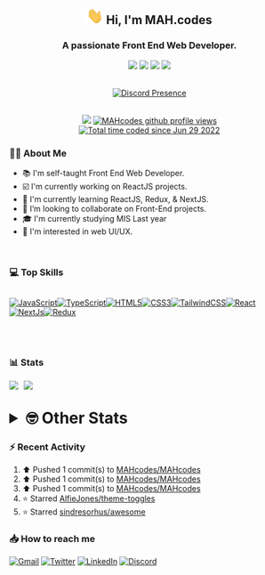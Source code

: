 <h2 align="center"><img src="./Hi.gif" width="30px" height="30px"> Hi, I'm MAH.codes</h2>

<h3 align="center">A passionate Front End Web Developer.</h3>

<div align="center">
  <a href="https://www.linux.org"><img src="https://img.shields.io/badge/OS-Linux-e06c75?style=for-the-badge&logoColor=7287fd&logo=linux&color=7287fd&labelColor=1E1E2E" /></a>
	<a href="https://archlinux.org"><img src="https://img.shields.io/badge/DISTRO-Arch-56b6c2?style=for-the-badge&logo=arch-linux&logoColor=7287fd&color=7287fd&labelColor=1E1E2E" /></a>
	<a href="https://dwm.suckless.org"><img src="https://img.shields.io/badge/WM-DWM-005577?style=for-the-badge&logo=dwm&color=7287fd&logoColor=7287fd&labelColor=1E1E2E" /></a>
	<a href="https://neovim.io"><img src="https://img.shields.io/badge/IDE-Neovim-98c379?style=for-the-badge&logo=neovim&color=7287fd&logoColor=7287fd&labelColor=1E1E2E" /></a>
</div>

<br>

<div align="center">

[![Discord Presence](https://lanyard.cnrad.dev/api/404595695195258880?bg=1E1E2E&theme=dark)](https://discord.com/users/404595695195258880)

<br>
<a href="https://www.github.com/mahcodes"><img src="https://img.shields.io/github/followers/mahcodes?logo=github&style=for-the-badge" /></a>
<a href="https://www.github.com/mahcodes"><img src="https://komarev.com/ghpvc/?username=MAHcodes&style=for-the-badge" alt="MAHcodes github profile views" /></a>
<br>
<a href="https://wakatime.com/@44eeab2c-51f5-4574-a918-82e5b17d9c49"><img src="https://wakatime.com/badge/user/44eeab2c-51f5-4574-a918-82e5b17d9c49.svg?style=for-the-badge" alt="Total time coded since Jun 29 2022" /></a></div>

### :man_technologist: About Me

- :books: I'm self-taught Front End Web Developer.
- :ballot_box_with_check: I'm currently working on ReactJS projects.
- :dart: I'm currently learning ReactJS, Redux, & NextJS.
- :eyes: I’m looking to collaborate on Front-End projects.
- :mortar_board: I'm currently studying MIS Last year
- :art: I'm interested in web UI/UX.

<br>

### :computer: Top Skills

<div style="display:flex;">

<a href="https://developer.mozilla.org/en-US/docs/Web/JavaScript" target="_blank" rel="noreferrer"><img
    src="https://raw.githubusercontent.com/danielcranney/readme-generator/main/public/icons/skills/javascript-colored.svg"
    width="36" height="36" alt="JavaScript" /></a><a href="https://www.typescriptlang.org/" target="_blank"
  rel="noreferrer"><img
    src="https://raw.githubusercontent.com/danielcranney/readme-generator/main/public/icons/skills/typescript-colored.svg"
    width="36" height="36" alt="TypeScript" /></a><a href="https://developer.mozilla.org/en-US/docs/Glossary/HTML5"
  target="_blank" rel="noreferrer"><img
    src="https://raw.githubusercontent.com/danielcranney/readme-generator/main/public/icons/skills/html5-colored.svg"
    width="36" height="36" alt="HTML5" /></a><a href="https://www.w3.org/TR/CSS/#css" target="_blank"
  rel="noreferrer"><img
    src="https://raw.githubusercontent.com/danielcranney/readme-generator/main/public/icons/skills/css3-colored.svg"
    width="36" height="36" alt="CSS3" /></a><a href="https://tailwindcss.com/" target="_blank" rel="noreferrer"><img
    src="https://raw.githubusercontent.com/danielcranney/readme-generator/main/public/icons/skills/tailwindcss-colored.svg"
    width="36" height="36" alt="TailwindCSS" /></a><a href="https://reactjs.org/" target="_blank" rel="noreferrer"><img
    src="https://raw.githubusercontent.com/danielcranney/readme-generator/main/public/icons/skills/react-colored.svg"
    width="36" height="36" alt="React" /></a><a href="https://nextjs.org/docs" target="_blank" rel="noreferrer"><img
    src="https://raw.githubusercontent.com/danielcranney/readme-generator/main/public/icons/skills/nextjs-colored.svg"
    width="36" height="36" alt="NextJs" /></a><a href="https://redux.js.org/" target="_blank" rel="noreferrer"><img
    src="https://raw.githubusercontent.com/danielcranney/readme-generator/main/public/icons/skills/redux-colored.svg"
    width="36" height="36" alt="Redux" /></a>

</div>

<br>
<br>

### :bar_chart: Stats

<img src="https://github-readme-stats.vercel.app/api?username=MAHcodes&show_icons=true&locale=en" width="49%" /><span style="display:inline-block;width:2%"></span><img src="https://github-readme-streak-stats.herokuapp.com/?user=MAHcodes&" width="49%" />

<br>

<details>
<summary style="font-size: 1.75rem; font-weight: bold;"><strong style="font-size: 1.75rem; font-weight: bold;"> 🤓 Other Stats </strong></summary>
<br>

<!--START_SECTION:waka-->

![Lines of code](https://img.shields.io/badge/From%20Hello%20World%20I%27ve%20Written-249%20Thousand%20lines%20of%20code-blue)

**🐱 My GitHub Data**

> 🏆 1,179 Contributions in the Year 2022
>
> 📦 343.2 kB Used in GitHub's Storage
>
> 💼 Opted to Hire
>
> 📜 25 Public Repositories
>
> 🔑 7 Private Repositories
>
> **I'm a Night 🦉**

```text
🌞 Morning    151 commits    ███░░░░░░░░░░░░░░░░░░░░░░   14.39%
🌆 Daytime    263 commits    ██████░░░░░░░░░░░░░░░░░░░   25.07%
🌃 Evening    411 commits    █████████░░░░░░░░░░░░░░░░   39.18%
🌙 Night      224 commits    █████░░░░░░░░░░░░░░░░░░░░   21.35%

```

📅 **I'm Most Productive on Monday**

```text
Monday       178 commits    ████░░░░░░░░░░░░░░░░░░░░░   16.97%
Tuesday      155 commits    ███░░░░░░░░░░░░░░░░░░░░░░   14.78%
Wednesday    129 commits    ███░░░░░░░░░░░░░░░░░░░░░░   12.3%
Thursday     129 commits    ███░░░░░░░░░░░░░░░░░░░░░░   12.3%
Friday       109 commits    ██░░░░░░░░░░░░░░░░░░░░░░░   10.39%
Saturday     172 commits    ████░░░░░░░░░░░░░░░░░░░░░   16.4%
Sunday       177 commits    ████░░░░░░░░░░░░░░░░░░░░░   16.87%

```

📊 **This Week I Spent My Time On**

```text
⌚︎ Time Zone: Asia/Beirut

💬 Programming Languages:
Lua                      3 hrs 8 mins        ██████░░░░░░░░░░░░░░░░░░░   25.12%
TypeScript               2 hrs 50 mins       █████░░░░░░░░░░░░░░░░░░░░   22.78%
JavaScript               2 hrs 46 mins       █████░░░░░░░░░░░░░░░░░░░░   22.2%
Markdown                 1 hr 32 mins        ███░░░░░░░░░░░░░░░░░░░░░░   12.4%
JSON                     23 mins             ░░░░░░░░░░░░░░░░░░░░░░░░░   3.13%

🔥 Editors:
Neovim                   12 hrs 29 mins      █████████████████████████   100.0%

🐱‍💻 Projects:
dotfiles                 4 hrs 7 mins        ████████░░░░░░░░░░░░░░░░░   33.08%
canadiansouq.com         2 hrs 50 mins       █████░░░░░░░░░░░░░░░░░░░░   22.76%
portfolio                2 hrs 40 mins       █████░░░░░░░░░░░░░░░░░░░░   21.44%
Unknown Project          1 hr 26 mins        ███░░░░░░░░░░░░░░░░░░░░░░   11.57%
plan                     44 mins             █░░░░░░░░░░░░░░░░░░░░░░░░   5.89%

💻 Operating System:
Linux                    12 hrs 29 mins      █████████████████████████   100.0%

```

**I Mostly Code in JavaScript**

```text
JavaScript               15 repos            ██████████████░░░░░░░░░░░   55.56%
Python                   3 repos             ██░░░░░░░░░░░░░░░░░░░░░░░   11.11%
HTML                     2 repos             █░░░░░░░░░░░░░░░░░░░░░░░░   7.41%
TypeScript               2 repos             █░░░░░░░░░░░░░░░░░░░░░░░░   7.41%
PHP                      1 repo              █░░░░░░░░░░░░░░░░░░░░░░░░   3.7%

```

Last Updated on 22/12/2022 18:40:55 UTC

<!--END_SECTION:waka-->

</details>

### :zap: Recent Activity

<!--RECENT_ACTIVITY:start-->

1. ⬆️ Pushed 1 commit(s) to [MAHcodes/MAHcodes](https://github.com/MAHcodes/MAHcodes)
2. ⬆️ Pushed 1 commit(s) to [MAHcodes/MAHcodes](https://github.com/MAHcodes/MAHcodes)
3. ⬆️ Pushed 1 commit(s) to [MAHcodes/MAHcodes](https://github.com/MAHcodes/MAHcodes)
4. ⭐ Starred [AlfieJones/theme-toggles](https://github.com/AlfieJones/theme-toggles)
5. ⭐ Starred [sindresorhus/awesome](https://github.com/sindresorhus/awesome)
<!--RECENT_ACTIVITY:end-->

### :inbox_tray: How to reach me

[![Gmail](https://img.shields.io/badge/Gmail-D14836?style=for-the-badge&logo=gmail&logoColor=white)](mailto:mahdotcodes@gmail.com)
[![Twitter](https://img.shields.io/badge/Twitter-1DA1F2?style=for-the-badge&logo=twitter&logoColor=white)](https://twitter.com/MAHcodes)
[![LinkedIn](https://img.shields.io/badge/LinkedIn-0077B5?style=for-the-badge&logo=linkedin&logoColor=white)](https://www.linkedin.com/in/mah-codes-66b0671b7/)
[![Discord](https://img.shields.io/badge/Discord-7289DA?style=for-the-badge&logo=discord&logoColor=white)](https://discord.com/users/404595695195258880)
